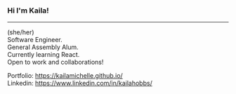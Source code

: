 ### Hi I'm Kaila!
---
(she/her) <br/>
Software Engineer. <br/>
General Assembly Alum. <br/>
Currently learning React. <br/>
Open to work and collaborations! <br/>

Portfolio: https://kailamichelle.github.io/ <br/>
Linkedin: https://www.linkedin.com/in/kailahobbs/
